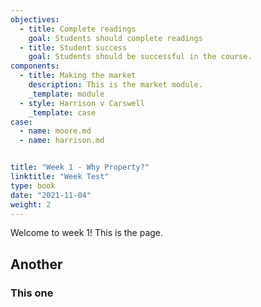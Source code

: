 ```yaml
---
objectives:
  - title: Complete readings
    goal: Students should complete readings
  - title: Student success
    goal: Students should be successful in the course.
components:
  - title: Making the market
    description: This is the market module.
    _template: module
  - style: Harrison v Carswell
    _template: case
case: 
  - name: moore.md
  - name: harrison.md


title: "Week 1 - Why Property?"
linktitle: "Week Test"
type: book
date: "2021-11-04"
weight: 2
---
```



Welcome to week 1! This is the page.

## Another

### This one